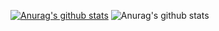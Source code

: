 [![Anurag's github stats](https://github-readme-stats.vercel.app/api?username=yang1955316899)](https://github.com/anuraghazra/github-readme-stats)
![Anurag's github stats](https://github-readme-stats.vercel.app/api?username=yang1955316899&hide=contribs,prs)
